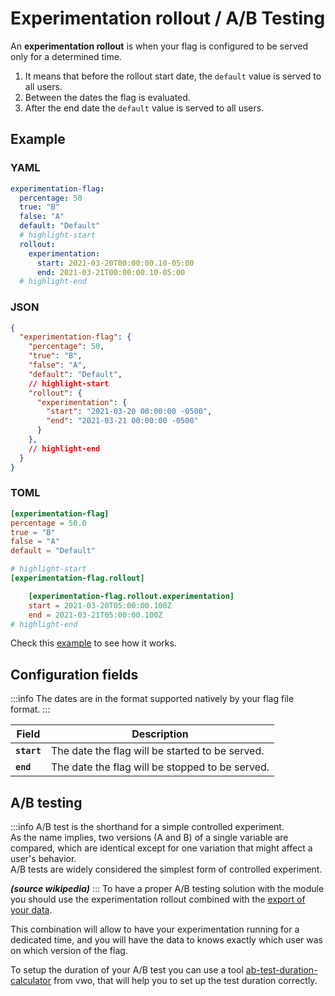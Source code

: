 # Experimentation rollout / A/B Testing
An **experimentation rollout** is when your flag is configured to be served only for a determined time.

1. It means that before the rollout start date, the `default` value is served to all users.
2. Between the dates the flag is evaluated.
3. After the end date the `default` value is served to all users.

## Example

### YAML
```yaml
experimentation-flag:
  percentage: 50
  true: "B"
  false: "A"
  default: "Default"
  # highlight-start
  rollout:
    experimentation:
      start: 2021-03-20T00:00:00.10-05:00
      end: 2021-03-21T00:00:00.10-05:00
  # highlight-end
```

### JSON

```json
{
  "experimentation-flag": {
    "percentage": 50,
    "true": "B",
    "false": "A",
    "default": "Default",
    // highlight-start
    "rollout": {
      "experimentation": {
        "start": "2021-03-20 00:00:00 -0500",
        "end": "2021-03-21 00:00:00 -0500"
      }
    },
    // highlight-end
  }
}
```

### TOML

```toml 
[experimentation-flag]
percentage = 50.0
true = "B"
false = "A"
default = "Default"

# highlight-start
[experimentation-flag.rollout]

    [experimentation-flag.rollout.experimentation]
    start = 2021-03-20T05:00:00.100Z
    end = 2021-03-21T05:00:00.100Z
# highlight-end
```
 
Check this [example](https://github.com/thomaspoignant/go-feature-flag/tree/main/examples/rollout_scheduled) to see how it works. 

## Configuration fields

:::info
The dates are in the format supported natively by your flag file format.
:::

| Field | Description |
|---|---|
|**`start`**| The date the flag will be started to be served.|
|**`end`**| The date the flag will be stopped to be served.|

## A/B testing

:::info
A/B test is the shorthand for a simple controlled experiment.  
As the name implies, two versions (A and B) of a single variable are compared, which are identical except for one variation that might affect a user's behavior.  
A/B tests are widely considered the simplest form of controlled experiment.

_**(source wikipedia)**_
:::
To have a proper A/B testing solution with the module you should use the experimentation rollout combined with the [export of your data](../../go_module/data_collection/).

This combination will allow to have your experimentation running for a dedicated time, and you will have the data to knows exactly which user was on which version of the flag.

To setup the duration of your A/B test you can use a tool [ab-test-duration-calculator](https://vwo.com/tools/ab-test-duration-calculator/) from vwo, that will help you to set up the test duration correctly.
